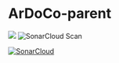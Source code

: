 # ArDoCo-parent

[![](https://jitpack.io/v/ArDoCo/ArDoCo-parent.svg)](https://jitpack.io/#ArDoCo/ArDoCo-parent)
![SonarCloud Scan](https://github.com/ArDoCo/ArDoCo-parent/workflows/SonarCloud%20Scan/badge.svg)

[![SonarCloud](https://sonarcloud.io/images/project_badges/sonarcloud-black.svg)](https://sonarcloud.io/dashboard?id=ArDoCo_ArDoCo-parent)

